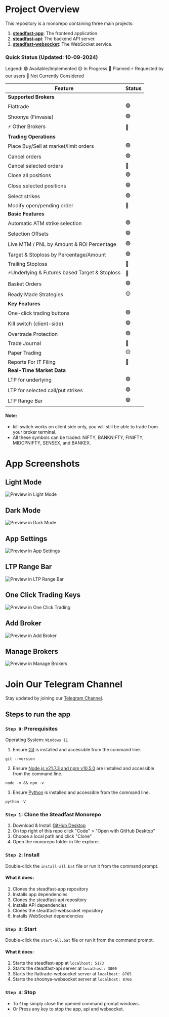 # Project Overview

This repository is a monorepo containing three main projects:

1. [**steadfast-app**](https://github.com/narenkram/steadfast-app): The frontend application.
2. [**steadfast-api**](https://github.com/narenkram/steadfast-api): The backend API server.
3. [**steadfast-websocket**](https://github.com/narenkram/steadfast-websocket): The WebSocket service.

### Quick Status (Updated: 10-09-2024)

Legend:
🟢 Available/Implemented
🟡 In Progress
🔵 Planned
⚡ Requested by our users
🔴 Not Currently Considered

| Feature                                        | Status |
| ---------------------------------------------- | ------ |
| **Supported Brokers**                          |        |
| Flattrade                                      | 🟢     |
| Shoonya (Finvasia)                             | 🟢     |
| ⚡ Other Brokers                               | 🔴     |
| **Trading Operations**                         |        |
| Place Buy/Sell at market/limit orders          | 🟢     |
| Cancel orders                                  | 🟢     |
| Cancel selected orders                         | 🔵     |
| Close all positions                            | 🟢     |
| Close selected positions                       | 🟢     |
| Select strikes                                 | 🟢     |
| Modify open/pending order                      | 🔵     |
| **Basic Features**                             |        |
| Automatic ATM strike selection                 | 🟢     |
| Selection Offsets                              | 🟢     |
| Live MTM / PNL by Amount & ROI Percentage      | 🟢     |
| Target & Stoploss by Percentage/Amount         | 🟢     |
| Trailing Stoploss                              | 🔴     |
| ⚡Underlying & Futures based Target & Stoploss | 🔵     |
| Basket Orders                                  | 🟢     |
| Ready Made Strategies                          | 🟡     |
| **Key Features**                               |        |
| One-click trading buttons                      | 🟢     |
| Kill switch (client-side)                      | 🟢     |
| Overtrade Protection                           | 🟢     |
| Trade Journal                                  | 🔵     |
| Paper Trading                                  | 🟡     |
| Reports For IT Filing                          | 🔵     |
| **Real-Time Market Data**                      |
| LTP for underlying                             | 🟢     |
| LTP for selected call/put strikes              | 🟢     |
| LTP Range Bar                                  | 🟢     |

#### Note:

- kill switch works on client side only, you will still be able to trade from your broker terminal.
- All these symbols can be traded: NIFTY, BANKNIFTY, FINIFTY, MIDCPNIFTY, SENSEX, and BANKEX.

# App Screenshots

## Light Mode

![Preview in Light Mode](preview_light.png)

## Dark Mode

![Preview in Dark Mode](preview_dark.png)

## App Settings

![Preview in App Settings](preview_settings.png)

## LTP Range Bar

![Preview in LTP Range Bar](preview_ltprangebar.png)

## One Click Trading Keys

![Preview in One Click Trading](preview_oneclicktrade.png)

## Add Broker

![Preview in Add Broker](preview_addbroker_light.png)

## Manage Brokers

![Preview in Manage Brokers](preview_managebroker_light.png)

# Join Our Telegram Channel

Stay updated by joining our [Telegram Channel](https://t.me/steadfastapp).

## Steps to run the app

### `Step 0`: Prerequisites

Operating System: `Windows 11`

1. Ensure [Git](https://git-scm.com/download/win) is installed and accessible from the command line.

```
git --version
```

2. Ensure [Node.js v21.7.3 and npm v10.5.0](https://nodejs.org/en/download/prebuilt-installer) are installed and accessible from the command line.

```
node -v && npm -v
```

3. Ensure [Python](https://www.python.org/downloads/) is installed and accessible from the command line.

```
python -V
```

### `Step 1`: Clone the Steadfast Monorepo

1. Download & Install [GitHub Desktop](https://desktop.github.com/)
2. On top right of this repo click "Code" > "Open with GitHub Desktop"
3. Choose a local path and click "Clone"
4. Open the monorepo folder in file explorer.

### `Step 2`: Install

Double-click the `install-all.bat` file or run it from the command prompt.

#### What it does:

1. Clones the steadfast-app repository
2. Installs app dependencies
3. Clones the steadfast-api repository
4. Installs API dependencies
5. Clones the steadfast-websocket repository
6. Installs WebSocket dependencies

### `Step 3`: Start

Double-click the `start-all.bat` file or run it from the command prompt.

#### What it does:

1. Starts the steadfast-app at `localhost: 5173`
2. Starts the steadfast-api server at `localhost: 3000`
3. Starts the flattrade-websocket server at `localhost: 8765`
4. Starts the shoonya-websocket server at `localhost: 8766`

### `Step 4`: Stop

- To `Stop` simply close the opened command prompt windows.
- Or Press any key to stop the app, api and websocket.
